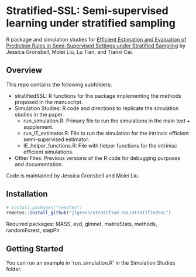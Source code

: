 # Stratified-SSL: Semi-supervised learning under stratified sampling

R package and simulation studies for [Efficient Estimation and Evaluation of Prediction Rules in Semi-Supervised Settings under Stratified Sampling](https://arxiv.org/abs/2010.09443) by Jessica Gronsbell, Molei Liu, Lu Tian, and Tianxi Cai.

## Overview 

This repo contains the following subfolders:

* stratifiedSSL: R functions for the package implementing the methods proposed in the manuscript.
* Simulation Studies: R code and directions to replicate the simulation studies in the paper. 
  * run_simulation.R: Primary file to run the simulations in the main text + supplement.
  * run_IE_estimator.R: File to run the simulation for the intrinsic efficient semi-supervised estimator.
  * IE_helper_functions.R: File with helper functions for the intrinisc efficient simulations.
* Other Files: Previous versions of the R code for debugging purposes and documentation.

Code is maintained by Jessica Gronsbell and Molei Liu.

## Installation

```r
# install.packages("remotes")
remotes::install_github("jlgrons/Stratified-SSL/stratifiedSSL")
```
Required packages: MASS, evd, glmnet, matrixStats, methods, randomForest, stepPlr

## Getting Started

You can run an example in 'run_simulation.R' in the Simulation Studies folder.
